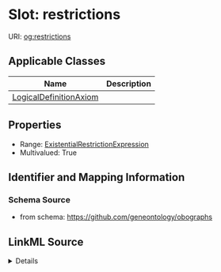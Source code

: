 # Slot: restrictions

URI: [og:restrictions](https://github.com/geneontology/obographs/restrictions)



<!-- no inheritance hierarchy -->




## Applicable Classes

| Name | Description |
| --- | --- |
[LogicalDefinitionAxiom](LogicalDefinitionAxiom.md) | 






## Properties

* Range: [ExistentialRestrictionExpression](ExistentialRestrictionExpression.md)
* Multivalued: True








## Identifier and Mapping Information







### Schema Source


* from schema: https://github.com/geneontology/obographs




## LinkML Source

<details>
```yaml
name: restrictions
from_schema: https://github.com/geneontology/obographs
rank: 1000
multivalued: true
alias: restrictions
owner: LogicalDefinitionAxiom
domain_of:
- LogicalDefinitionAxiom
range: ExistentialRestrictionExpression

```
</details>